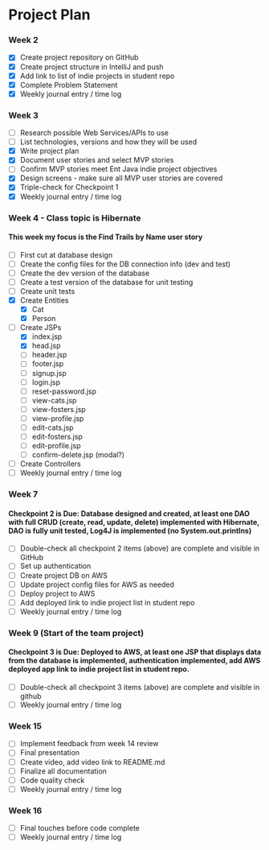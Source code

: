 # Project Plan

### Week 2
- [X] Create project repository on GitHub
- [X] Create project structure in IntelliJ and push
- [X] Add link to list of indie projects in student repo
- [X] Complete Problem Statement
- [X] Weekly journal entry / time log

### Week 3
- [ ] Research possible Web Services/APIs to use
- [ ] List technologies, versions and how they will be used
- [X] Write project plan
- [X] Document user stories and select MVP stories
- [ ] Confirm MVP stories meet Ent Java indie project objectives
- [X] Design screens - make sure all MVP user stories are covered
- [X] Triple-check for Checkpoint 1
- [X] Weekly journal entry / time log

### Week 4 - Class topic is Hibernate
#### This week my focus is the Find Trails by Name user story

- [ ] First cut at database design
- [ ] Create the config files for the DB connection info (dev and test)
- [ ] Create the dev version of the database
- [ ] Create a test version of the database for unit testing
- [ ] Create unit tests
- [X] Create Entities
  - [X] Cat
  - [X] Person
- [ ] Create JSPs
  - [X] index.jsp
  - [X] head.jsp
  - [ ] header.jsp
  - [ ] footer.jsp
  - [ ] signup.jsp
  - [ ] login.jsp
  - [ ] reset-password.jsp
  - [ ] view-cats.jsp
  - [ ] view-fosters.jsp
  - [ ] view-profile.jsp
  - [ ] edit-cats.jsp
  - [ ] edit-fosters.jsp
  - [ ] edit-profile.jsp
  - [ ] confirm-delete.jsp (modal?)
- [ ] Create Controllers
- [ ] Weekly journal entry / time log

### Week 7
#### Checkpoint 2 is Due: Database designed and created, at least one DAO with full CRUD (create, read, update, delete) implemented with Hibernate, DAO is fully unit tested, Log4J is implemented (no System.out.printlns)

- [ ] Double-check all checkpoint 2 items (above) are complete and visible in GitHub
- [ ] Set up authentication
- [ ] Create project DB on AWS
- [ ] Update project config files for AWS as needed
- [ ] Deploy project to AWS
- [ ] Add deployed link to indie project list in student repo
- [ ] Weekly journal entry / time log

### Week 9 (Start of the team project)
#### Checkpoint 3 is Due: Deployed to AWS, at least one JSP that displays data from the database is implemented, authentication implemented, add AWS deployed app link to indie project list in student repo.

- [ ] Double-check all checkpoint 3 items (above) are complete and visible in github
- [ ] Weekly journal entry / time log

### Week 15

- [ ] Implement feedback from week 14 review
- [ ] Final presentation
- [ ] Create video, add video link to README.md
- [ ] Finalize all documentation
- [ ] Code quality check
- [ ] Weekly journal entry / time log

### Week 16

- [ ] Final touches before code complete
- [ ] Weekly journal entry / time log